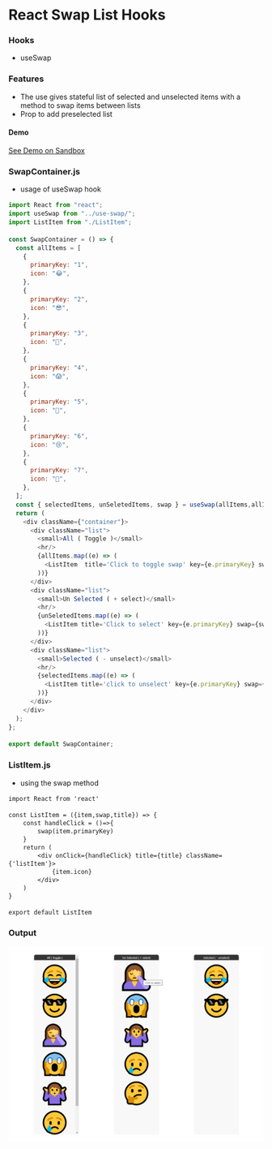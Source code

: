 # React Swap List Hooks

### Hooks 
* useSwap
### Features
* The use gives stateful list of selected and unselected items with a method to swap items between lists 
* Prop to add preselected list
#### Demo
[See Demo on Sandbox](https://codesandbox.io/s/friendly-sammet-nv0wn)
### SwapContainer.js
* usage of useSwap hook
```js
import React from "react";
import useSwap from "../use-swap/";
import ListItem from "./ListItem";

const SwapContainer = () => {
  const allItems = [
    {
      primaryKey: "1",
      icon: "😂",
    },
    {
      primaryKey: "2",
      icon: "😎",
    },
    {
      primaryKey: "3",
      icon: "🤦",
    },
    {
      primaryKey: "4",
      icon: "😱",
    },
    {
      primaryKey: "5",
      icon: "🤷",
    },
    {
      primaryKey: "6",
      icon: "😢",
    },
    {
      primaryKey: "7",
      icon: "🤔",
    },
  ];
  const { selectedItems, unSeletedItems, swap } = useSwap(allItems,allItems.slice(0,2));
  return (
    <div className={"container"}>
      <div className="list">
        <small>All ( Toggle )</small>
        <hr/>
        {allItems.map((e) => (
          <ListItem  title='Click to toggle swap' key={e.primaryKey} swap={swap} item={e} />
        ))}
      </div>
      <div className="list">
        <small>Un Selected ( + select)</small>
        <hr/>
        {unSeletedItems.map((e) => (
          <ListItem title='Click to select' key={e.primaryKey} swap={swap} item={e} />
        ))}
      </div>
      <div className="list">
        <small>Selected ( - unselect)</small>
        <hr/>
        {selectedItems.map((e) => (
          <ListItem title='click to unselect' key={e.primaryKey} swap={swap} item={e} />
        ))}
      </div>
    </div>
  );
};

export default SwapContainer;
```
### ListItem.js
* using the swap method
```JS
import React from 'react'

const ListItem = ({item,swap,title}) => {
    const handleClick = ()=>{
        swap(item.primaryKey)
    }
    return (
        <div onClick={handleClick} title={title} className={'listItem'}>
            {item.icon}
        </div>
    )
}

export default ListItem

```

### Output
![Output with console logs](Screenshot.png "Output")